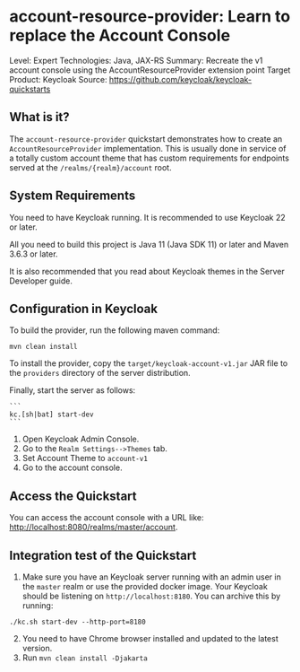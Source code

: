 account-resource-provider: Learn to replace the Account Console
===================================================

Level: Expert
Technologies: Java, JAX-RS
Summary: Recreate the v1 account console using the AccountResourceProvider extension point
Target Product: <span>Keycloak</span>
Source: <https://github.com/keycloak/keycloak-quickstarts>


What is it?
-----------

The `account-resource-provider` quickstart demonstrates how to create an `AccountResourceProvider`
implementation. This is usually done in service of a totally custom account theme that has custom
requirements for endpoints served at the `/realms/{realm}/account` root.

System Requirements
-------------------

You need to have <span>Keycloak</span> running. It is recommended to use Keycloak 22 or later.

All you need to build this project is Java 11 (Java SDK 11) or later and Maven 3.6.3 or later.

It is also recommended that you read about Keycloak themes in the Server Developer guide. 


Configuration in <span>Keycloak</span>
-----------------------

To build the provider, run the following maven command:

   ````
   mvn clean install
   ````

To install the provider, copy the `target/keycloak-account-v1.jar` JAR file to the `providers` directory of the server distribution.

Finally, start the server as follows:

    ```
    kc.[sh|bat] start-dev
    ```
1. Open Keycloak Admin Console.
2. Go to the ``Realm Settings-->Themes`` tab. 
3. Set Account Theme to ``account-v1``
4. Go to the account console.

Access the Quickstart
---------------------

You can access the account console with a URL like: <http://localhost:8080/realms/master/account>.

Integration test of the Quickstart
----------------------------------

1. Make sure you have an Keycloak server running with an admin user in the `master` realm or use the provided docker image. Your <span>Keycloak</span> should be listening on `http://localhost:8180`. You can archive this by running:

```
./kc.sh start-dev --http-port=8180
```

2. You need to have Chrome browser installed and updated to the latest version.
3. Run `mvn clean install -Djakarta`
